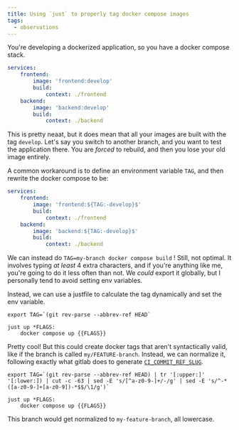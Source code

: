 ```yaml
---
title: Using `just` to properly tag docker compose images
tags:
  - observations
---
```

You're developing a dockerized application, so you have a docker compose stack.

```yaml
services:
    frontend:
        image: 'frontend:develop'
        build:
            context: ./frontend
    backend:
        image: 'backend:develop'
        build:
            context: ./backend
```

This is pretty neaat, but it does mean that all your images are built with the tag `develop`. Let's say you switch to another branch, and you want to test the application there. You are _forced_ to rebuild, and then you lose your old image entirely.

A common workaround is to define an environment variable `TAG`, and then rewrite the docker compose to be:

```yaml
services:
    frontend:
        image: 'frontend:${TAG:-develop}$'
        build:
            context: ./frontend
    backend:
        image: 'backend:${TAG:-develop}$'
        build:
            context: ./backend
```

We can instead do `TAG=my-branch docker compose build` ! Still, not optimal. It involves typing _at least_ 4 extra characters, and if you're anything like me, you're going to do it less often than not. We _could_ export it globally, but I personally tend to avoid setting env variables.

Instead, we can use a justfile to calculate the tag dynamically and set the env variable.

```just
export TAG=`(git rev-parse --abbrev-ref HEAD`

just up *FLAGS:
    docker compose up {{FLAGS}}
```

Pretty cool! But this could create docker tags that aren't syntactically valid, like if the branch is called `my/FEATURE-branch`. Instead, we can normalize it, following exactly what gitlab does to generate [`CI_COMMIT_REF_SLUG`](https://gitlab.com/gitlab-org/gitlab-runner/-/blame/af6932352f8ed15d1a6d9c786399607bc6be2c2d/Makefile.build.mk?page=1#L25).

```just
export TAG=`(git rev-parse --abbrev-ref HEAD) | tr '[:upper:]' '[:lower:]) | cut -c -63 | sed -E 's/[^a-z0-9-]+/-/g' | sed -E 's/^-*([a-z0-9-]+[a-z0-9])-*$$/\1/g')`

just up *FLAGS:
    docker compose up {{FLAGS}}
```

This branch would get normalized to `my-feature-branch`, all lowercase.
